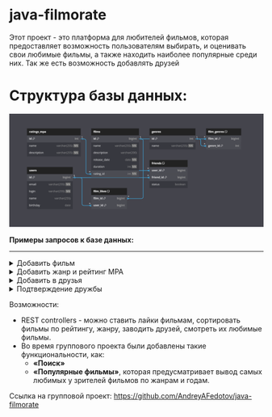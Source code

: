 # java-filmorate
Этот проект - это платформа для любителей фильмов, которая предоставляет возможность пользователям выбирать, и оценивать свои любимые фильмы, а также находить наиболее популярные среди них. Так же есть возможность добавлять друзей

# Структура базы данных:

![диаграмма по ссылке на локальный файл в проекте](/diagram.png)

**Примеры запросов к базе данных:**

_________

<details>
  <summary>Добавить фильм</summary>
  
  ``` 
  INSERT INTO film (film_id, title, description, duration, release_date) VALUES (ID, 'TITLE', 'DESCRIPTION', DURATION , 'RELEASE (YYYY-MM-DD)';
  ```

</details>    

<details>
  <summary>Добавить жанр и рейтинг MPA</summary>

  ```
  INSERT INTO film_genre (film_id, genre_id, mpa_rating_id) VALUES (FILM_ID, GENRE_ID, MPA_RATING_ID);
  ```
</details>    

<details>
  <summary>Добавить в друзья</summary>

  ```
  INSERT INTO friends (user_id, friend_id, status)  VALUES (USER_ID, FRIEND_ID, 'FALSE');
  ```
</details>    

<details>
  <summary>Подтверждение дружбы</summary>
  
  ```
  UPDATE friends
  SET status = TRUE
  WHERE user_id = ID_ПОЛЬЗОВАТЕЛЯ;
  ```
</details>    

Возможности:
- REST controllers - можно ставить лайки фильмам, сортировать фильмы по рейтингу, жанру, заводить друзей, смотреть их любимые фильмы.
- Во время группового проекта были добавлены такие функциональности, как:  
  - **«Поиск»** 
  - **«Популярные фильмы»**, которая предусматривает вывод самых любимых у зрителей фильмов по жанрам и годам. 

Ссылка на групповой проект: https://github.com/AndreyAFedotov/java-filmorate



